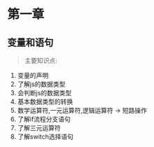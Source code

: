 # 第一章
## 变量和语句
> 主要知识点:
  1. 变量的声明
  2. 了解js的数据类型
  3. 会判断js的数据类型
  4. 基本数据类型的转换
  5. 数学运算符,一元运算符,逻辑运算符 -> 短路操作
  6. 了解if流程分支语句
  7. 了解三元运算符
  8. 了解switch选择语句
